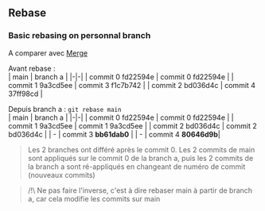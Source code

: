 ## Rebase

### Basic rebasing on personnal branch

A comparer avec [Merge](./merge.md)

Avant rebase :  
| main | branch a |
|-|-|
| commit 0 fd22594e | commit 0 fd22594e |
| commit 1 9a3cd5ee | commit 3 f1c7b742 |
| commit 2 bd036d4c | commit 4 37ff98cd |

Depuis branch a : `git rebase main`  
| main | branch a |
|-|-|
| commit 0 fd22594e | commit 0 fd22594e |
| commit 1 9a3cd5ee | commit 1 9a3cd5ee |
| commit 2 bd036d4c | commit 2 bd036d4c |
| - | commit 3 **bb61dab0** |
| - | commit 4 **80646d9b**|

> Les 2 branches ont différé après le commit 0. Les 2 commits de main sont appliqués sur le commit 0 de la branch a, puis les 2 commits de la branch a sont ré-appliqués en changeant de numéro de commit (nouveaux commits)  

> /!\ Ne pas faire l'inverse, c'est à dire rebaser main à partir de branch a, car cela modifie les commits sur main 
